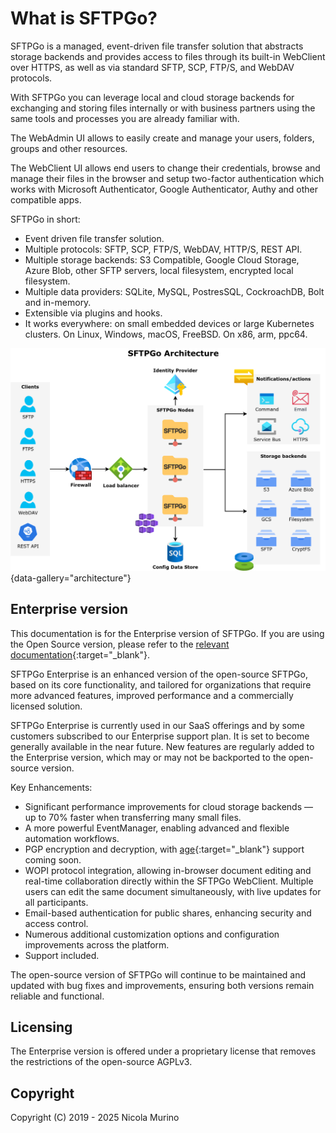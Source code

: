 # What is SFTPGo?

SFTPGo is a managed, event-driven file transfer solution that abstracts storage backends and provides access to files through its built-in WebClient over HTTPS, as well as via standard SFTP, SCP, FTP/S, and WebDAV protocols.

With SFTPGo you can leverage local and cloud storage backends for exchanging and storing files internally or with business partners using the same tools and processes you are already familiar with.

The WebAdmin UI allows to easily create and manage your users, folders, groups and other resources.

The WebClient UI allows end users to change their credentials, browse and manage their files in the browser and setup two-factor authentication which works with Microsoft Authenticator, Google Authenticator, Authy and other compatible apps.

SFTPGo in short:

- Event driven file transfer solution.
- Multiple protocols: SFTP, SCP, FTP/S, WebDAV, HTTP/S, REST API.
- Multiple storage backends: S3 Compatible, Google Cloud Storage, Azure Blob, other SFTP servers, local filesystem, encrypted local filesystem.
- Multiple data providers: SQLite, MySQL, PostresSQL, CockroachDB, Bolt and in-memory.
- Extensible via plugins and hooks.
- It works everywhere: on small embedded devices or large Kubernetes clusters. On Linux, Windows, macOS, FreeBSD. On x86, arm, ppc64.

![Architectural overview](assets/img/sftpgo%20architecture.png){data-gallery="architecture"}

## Enterprise version

This documentation is for the Enterprise version of SFTPGo. If you are using the Open Source version, please refer to the [relevant documentation](/latest/){:target="_blank"}.

SFTPGo Enterprise is an enhanced version of the open-source SFTPGo, based on its core functionality, and tailored for organizations that require more advanced features, improved performance and a commercially licensed solution.

SFTPGo Enterprise is currently used in our SaaS offerings and by some customers subscribed to our Enterprise support plan. It is set to become generally available in the near future. New features are regularly added to the Enterprise version, which may or may not be backported to the open-source version.

Key Enhancements:

- Significant performance improvements for cloud storage backends — up to 70% faster when transferring many small files.
- A more powerful EventManager, enabling advanced and flexible automation workflows.
- PGP encryption and decryption, with [age](https://github.com/FiloSottile/age){:target="_blank"} support coming soon.
- WOPI protocol integration, allowing in-browser document editing and real-time collaboration directly within the SFTPGo WebClient. Multiple users can edit the same document simultaneously, with live updates for all participants.
- Email-based authentication for public shares, enhancing security and access control.
- Numerous additional customization options and configuration improvements across the platform.
- Support included.

The open-source version of SFTPGo will continue to be maintained and updated with bug fixes and improvements, ensuring both versions remain reliable and functional.

## Licensing

The Enterprise version is offered under a proprietary license that removes the restrictions of the open-source AGPLv3.

## Copyright

Copyright (C) 2019 - 2025 Nicola Murino
